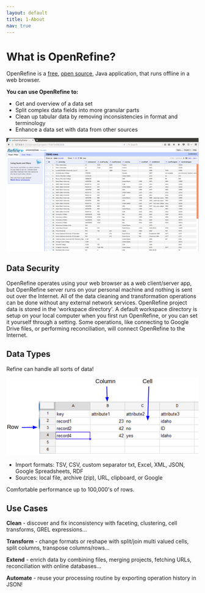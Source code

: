 ```yaml
---
layout: default
title: 1-About
nav: true
---
```


# What is OpenRefine?

OpenRefine is a [free](https://www.gnu.org/philosophy/free-sw.en.html), [open source](https://github.com/OpenRefine/OpenRefine), Java application, that runs offline in a web browser.

**You can use OpenRefine to:**
 * Get and overview of a data set
 * Split complex data fields into more granular parts
 * Clean up tabular data by removing inconsistencies in format and terminology
 * Enhance a data set with data from other sources

![Refine Screenshot](images/refine.png)

## Data Security

OpenRefine operates using your web browser as a web client/server app, but OpenRefine server runs on your personal machine and nothing is sent out over the Internet. All of the data cleaning and transformation operations can be done without any external network services. OpenRefine project data is stored in the 'workspace directory'. A default workspace directory is setup on your local computer when you first run OpenRefine, or you can set it yourself through a setting. Some operations, like connecting to Google Drive files, or performing reconciliation, will connect OpenRefine to the Internet. 

## Data Types

Refine can handle all sorts of data!

![table](images/table.png)

- Import formats: TSV, CSV, custom separator txt, Excel, XML, JSON, Google Spreadsheets, RDF
- Sources: local file, archive (zip), URL, clipboard, or Google

Comfortable performance up to 100,000's of rows.

## Use Cases

**Clean** - discover and fix inconsistency with faceting, clustering, cell transforms, GREL expressions...

**Transform** - change formats or reshape with split/join multi valued cells, split columns, transpose columns/rows...

**Extend** - enrich data by combining files, merging projects, fetching URLs, reconciliation with online databases...

**Automate** - reuse your processing routine by exporting operation history in JSON!
